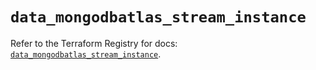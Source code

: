 # `data_mongodbatlas_stream_instance`

Refer to the Terraform Registry for docs: [`data_mongodbatlas_stream_instance`](https://registry.terraform.io/providers/mongodb/mongodbatlas/1.34.0/docs/data-sources/stream_instance).
